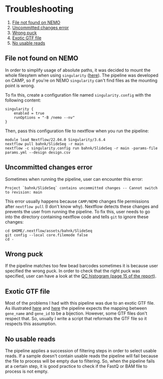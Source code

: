 
# Troubleshooting

 1. [File not found on NEMO](#file-not-found-on-nemo)
 2. [Uncommitted changes error](#uncommitted-changes-error)
 3. [Wrong puck](#wrong-puck)
 4. [Exotic GTF file](#exotic-gtf-file)
 5. [No usable reads](#no-usable-reads)


## File not found on NEMO

In order to simplify usage of absolute paths, it was decided to mount the whole filesytem when using `singularity` ([here](https://github.com/bahnk/SlideSeqFFPE/blob/spatial/conf/process.config#L5)).
The pipeline was developed on CAMP, so if you're on NEMO `singularity` can't find files as the mounting point is wrong.

To fix this, create a configuration file named `singularity.config` with the following content:

```
singularity {
	enabled = true
	runOptions = "-B /nemo --nv"
}
```

Then, pass this configuration file to nextflow when you run the pipeline:

```
module load Nextflow/22.04.0 Singularity/3.6.4
nextflow pull bahnk/SlideSeq -r main
nextflow -c singularity.config run bahnk/SlideSeq -r main -params-file params.yml --design design.csv
```

## Uncommitted changes error

Sometimes when running the pipeline, user can encounter this error:

```
Project `bahnk/SlideSeq` contains uncommitted changes -- Cannot switch to revision: main
```

This error usually happens because `CAMP/NEMO` changes file permissions after `nextflow pull` (I don't know why).
Nextflow detects these changes and prevents the user from running the pipeline.
To fix this, user needs to go into the directory containing nextflow code and tells `git` to ignore these changes:

```
cd $HOME/.nextflow/assets/bahnk/SlideSeq
git config --local core.filemode false
cd -
```

## Wrong puck

If the pipeline matches too few bead barcodes sometimes it is because user specified the wrong puck.
In order to check that the right puck was specified, user can have a look at the [QC histogram  (page 15 of the report)](doc/output.md#fifth-step-barcode-matching-pages-5-13-14-and-15).

## Exotic GTF file

Most of the problems I had with this pipeline was due to an exotic GTF file.
As illustrated [here](https://github.com/bahnk/slideseq-tools/blob/0294b9bc255b44a94d9abe35063e7f0c75119567/src/count.cpp#L123) and [here](https://github.com/bahnk/slideseq-tools/blob/main/lib/gene.cpp#L26) the pipeline expects the mapping between `gene_name` and `gene_id` to be a bijection.
However, some GTF files don't respect that.
So, usually I write a script that reformats the GTF file so it respects this assumption.

## No usable reads

The pipeline applies a succession of filtering steps in order to select usable reads.
If a sample doesn't contain usable reads the pipeline will fail because the file to process will be empty due to filtering.
So, when the pipeline fails at a certain step, it is good practice to check if the FastQ or BAM file to process is not empty.

